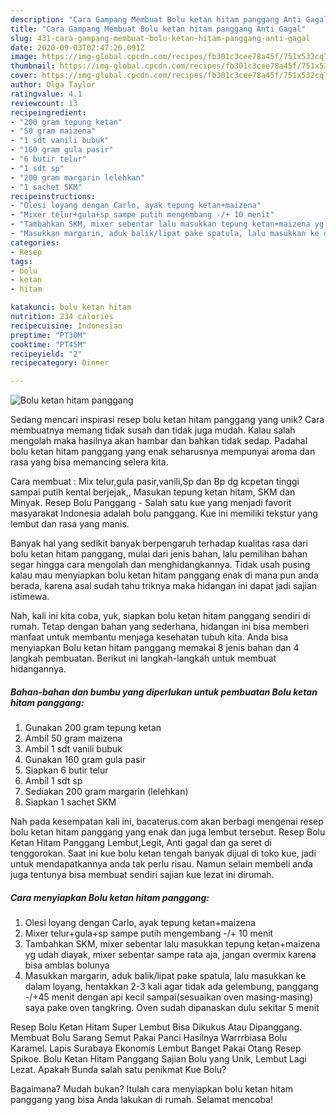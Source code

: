 ```yaml
---
description: "Cara Gampang Membuat Bolu ketan hitam panggang Anti Gagal"
title: "Cara Gampang Membuat Bolu ketan hitam panggang Anti Gagal"
slug: 431-cara-gampang-membuat-bolu-ketan-hitam-panggang-anti-gagal
date: 2020-09-03T02:47:26.091Z
image: https://img-global.cpcdn.com/recipes/fb301c3cee78a45f/751x532cq70/bolu-ketan-hitam-panggang-foto-resep-utama.jpg
thumbnail: https://img-global.cpcdn.com/recipes/fb301c3cee78a45f/751x532cq70/bolu-ketan-hitam-panggang-foto-resep-utama.jpg
cover: https://img-global.cpcdn.com/recipes/fb301c3cee78a45f/751x532cq70/bolu-ketan-hitam-panggang-foto-resep-utama.jpg
author: Olga Taylor
ratingvalue: 4.1
reviewcount: 13
recipeingredient:
- "200 gram tepung ketan"
- "50 gram maizena"
- "1 sdt vanili bubuk"
- "160 gram gula pasir"
- "6 butir telur"
- "1 sdt sp"
- "200 gram margarin lelehkan"
- "1 sachet SKM"
recipeinstructions:
- "Olesi loyang dengan Carlo, ayak tepung ketan+maizena"
- "Mixer telur+gula+sp sampe putih mengembang -/+ 10 menit"
- "Tambahkan SKM, mixer sebentar lalu masukkan tepung ketan+maizena yg udah diayak, mixer sebentar sampe rata aja, jangan overmix karena bisa amblas bolunya"
- "Masukkan margarin, aduk balik/lipat pake spatula, lalu masukkan ke dalam loyang, hentakkan 2-3 kali agar tidak ada gelembung, panggang -/+45 menit dengan api kecil sampai(sesuaikan oven masing-masing) saya pake oven tangkring. Oven sudah dipanaskan dulu sekitar 5 menit"
categories:
- Resep
tags:
- bolu
- ketan
- hitam

katakunci: bolu ketan hitam 
nutrition: 234 calories
recipecuisine: Indonesian
preptime: "PT30M"
cooktime: "PT45M"
recipeyield: "2"
recipecategory: Dinner

---
```



![Bolu ketan hitam panggang](https://img-global.cpcdn.com/recipes/fb301c3cee78a45f/751x532cq70/bolu-ketan-hitam-panggang-foto-resep-utama.jpg)

Sedang mencari inspirasi resep bolu ketan hitam panggang yang unik? Cara membuatnya memang tidak susah dan tidak juga mudah. Kalau salah mengolah maka hasilnya akan hambar dan bahkan tidak sedap. Padahal bolu ketan hitam panggang yang enak seharusnya mempunyai aroma dan rasa yang bisa memancing selera kita.

Cara membuat : Mix telur,gula pasir,vanili,Sp dan Bp dg kcpetan tinggi sampai putih kental berjejak,, Masukan tepung ketan hitam, SKM dan Minyak. Resep Bolu Panggang - Salah satu kue yang menjadi favorit masyarakat Indonesia adalah bolu panggang. Kue ini memiliki tekstur yang lembut dan rasa yang manis.

Banyak hal yang sedikit banyak berpengaruh terhadap kualitas rasa dari bolu ketan hitam panggang, mulai dari jenis bahan, lalu pemilihan bahan segar hingga cara mengolah dan menghidangkannya. Tidak usah pusing kalau mau menyiapkan bolu ketan hitam panggang enak di mana pun anda berada, karena asal sudah tahu triknya maka hidangan ini dapat jadi sajian istimewa.


Nah, kali ini kita coba, yuk, siapkan bolu ketan hitam panggang sendiri di rumah. Tetap dengan bahan yang sederhana, hidangan ini bisa memberi manfaat untuk membantu menjaga kesehatan tubuh kita. Anda bisa menyiapkan Bolu ketan hitam panggang memakai 8 jenis bahan dan 4 langkah pembuatan. Berikut ini langkah-langkah untuk membuat hidangannya.

<!--inarticleads1-->

##### Bahan-bahan dan bumbu yang diperlukan untuk pembuatan Bolu ketan hitam panggang:

1. Gunakan 200 gram tepung ketan
1. Ambil 50 gram maizena
1. Ambil 1 sdt vanili bubuk
1. Gunakan 160 gram gula pasir
1. Siapkan 6 butir telur
1. Ambil 1 sdt sp
1. Sediakan 200 gram margarin (lelehkan)
1. Siapkan 1 sachet SKM


Nah pada kesempatan kali ini, bacaterus.com akan berbagi mengenai resep bolu ketan hitam panggang yang enak dan juga lembut tersebut. Resep Bolu Ketan Hitam Panggang Lembut,Legit, Anti gagal dan ga seret di tenggorokan. Saat ini kue bolu ketan tengah banyak dijual di toko kue, jadi untuk mendapatkannya anda tak perlu risau. Namun selain membeli anda juga tentunya bisa membuat sendiri sajian kue lezat ini dirumah. 

<!--inarticleads2-->

##### Cara menyiapkan Bolu ketan hitam panggang:

1. Olesi loyang dengan Carlo, ayak tepung ketan+maizena
1. Mixer telur+gula+sp sampe putih mengembang -/+ 10 menit
1. Tambahkan SKM, mixer sebentar lalu masukkan tepung ketan+maizena yg udah diayak, mixer sebentar sampe rata aja, jangan overmix karena bisa amblas bolunya
1. Masukkan margarin, aduk balik/lipat pake spatula, lalu masukkan ke dalam loyang, hentakkan 2-3 kali agar tidak ada gelembung, panggang -/+45 menit dengan api kecil sampai(sesuaikan oven masing-masing) saya pake oven tangkring. Oven sudah dipanaskan dulu sekitar 5 menit


Resep Bolu Ketan Hitam Super Lembut Bisa Dikukus Atau Dipanggang. Membuat Bolu Sarang Semut Pakai Panci Hasilnya Warrrbiasa Bolu Karamel. Lapis Surabaya Ekonomis Lembut Banget Pakai Otang Resep Spikoe. Bolu Ketan Hitam Panggang Sajian Bolu yang Unik, Lembut Lagi Lezat. Apakah Bunda salah satu penikmat Kue Bolu? 

Bagaimana? Mudah bukan? Itulah cara menyiapkan bolu ketan hitam panggang yang bisa Anda lakukan di rumah. Selamat mencoba!
